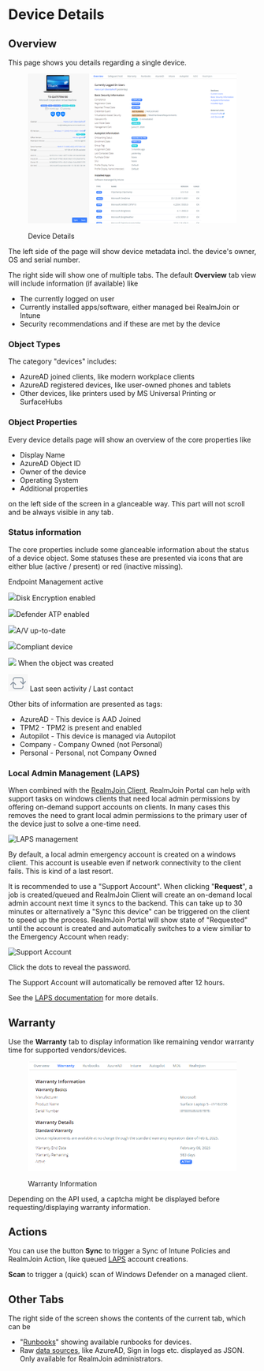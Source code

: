 # Device Details

## Overview

This page shows you details regarding a single device.

<figure><img src="../../.gitbook/assets/image.png" alt=""><figcaption><p>Device Details</p></figcaption></figure>

The left side of the page will show device metadata incl. the device's owner, OS and serial number.

The right side will show one of multiple tabs. The default **Overview** tab view will include information (if available) like

* The currently logged on user&#x20;
* Currently installed apps/software, either managed bei RealmJoin or Intune
* Security recommendations and if these are met by the device

### Object Types

The category "devices" includes:

* AzureAD joined clients, like modern workplace clients
* AzureAD registered devices, like user-owned phones and tablets
* Other devices, like printers used by MS Universal Printing or SurfaceHubs

### **Object Properties**

Every device details page will show an overview of the core properties like

* Display Name
* AzureAD Object ID
* Owner of the device
* Operating System
* Additional properties&#x20;

on the left side of the screen in a glanceable way. This part will not scroll and be always visible in any tab.

### Status information

The core properties include some glanceable information about the status of a device object. Some statuses these are presented via icons that are either blue (active / present) or red (inactive missing).

<img src="../../.gitbook/assets/image (8) (1) (1) (1) (1) (1).png" alt="" data-size="original">Endpoint Management active

![](<../../.gitbook/assets/image (14) (1) (1) (1) (1) (1).png>)Disk Encryption enabled

![](<../../.gitbook/assets/image (1) (1) (1).png>)Defender ATP enabled

![](<../../.gitbook/assets/image (6) (1) (1) (1) (1).png>)A/V up-to-date

![](<../../.gitbook/assets/image (16) (1) (1) (1) (1) (1).png>)Compliant device

![](<../../.gitbook/assets/image (5) (1) (1) (1).png>) When the object was created

![](<../../.gitbook/assets/image (2) (2).png>) Last seen activity / Last contact

Other bits of information are presented as tags:

* AzureAD - This device is AAD Joined&#x20;
* TPM2 - TPM2 is present and enabled
* Autopilot - This device is managed via Autopilot
* Company - Company Owned (not Personal)
* Personal - Personal, not Company Owned

### Local Admin Management (LAPS)

When combined with the [RealmJoin Client](../../realmjoin-client/), RealmJoin Portal can help with support tasks on windows clients that need local admin permissions by offering on-demand support accounts on clients. In many cases this removes the need to grant local admin permissions to the primary user of the device just to solve a one-time need.

![LAPS management](<../../.gitbook/assets/image (9) (1) (1) (1) (1).png>)

By default, a local admin emergency account is created on a windows client. This account is useable even if network connectivity to the client fails. This is kind of a last resort.

It is recommended to use a "Support Account". When clicking "**Request**", a job is created/queued and RealmJoin Client will create an on-demand local admin account next time it syncs to the backend. This can take up to 30 minutes or alternatively a "Sync this device" can be triggered on the client to speed up the process. RealmJoin Portal will show state of "Requested" until the account is created and automatically switches to a view similiar to the Emergency Account when ready:

![Support Account](<../../.gitbook/assets/image (8) (1) (1) (1).png>)

Click the dots to reveal the password.

The Support Account will automatically be removed after 12 hours.

See the [LAPS documentation](../../realmjoin-client/local-admin-password-solution-laps/) for more details.

## Warranty

Use the **Warranty** tab to display information like remaining vendor warranty time for supported vendors/devices.

<figure><img src="../../.gitbook/assets/image (5).png" alt=""><figcaption><p>Warranty Information</p></figcaption></figure>

Depending on the API used, a captcha might be displayed before requesting/displaying warranty information.

## Actions

You can use the button **Sync** to trigger a Sync of Intune Policies and RealmJoin Action, like queued [LAPS](device-details.md#local-admin-management-laps) account creations.

**Scan** to trigger a (quick) scan of Windows Defender on a managed client.

## Other Tabs

The right side of the screen shows the contents of the current tab, which can be&#x20;

* "[Runbooks](../../runbooks/)" showing available runbooks for devices.
* Raw [data sources](../#data-sources), like AzureAD, Sign in logs etc. displayed as JSON. Only available for RealmJoin administrators.

##




